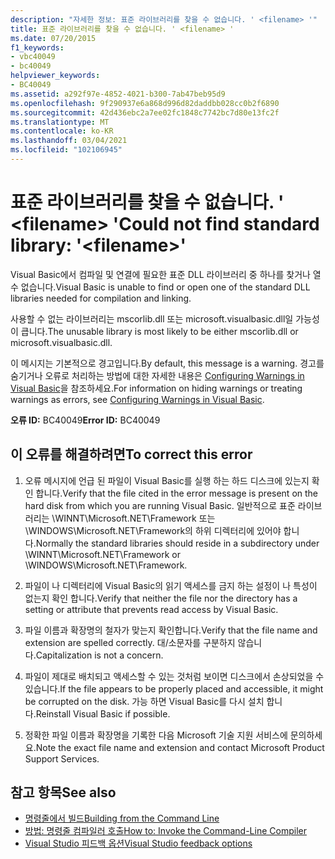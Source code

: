 ```yaml
---
description: "자세한 정보: 표준 라이브러리를 찾을 수 없습니다. ' <filename> '"
title: 표준 라이브러리를 찾을 수 없습니다. ' <filename> '
ms.date: 07/20/2015
f1_keywords:
- vbc40049
- bc40049
helpviewer_keywords:
- BC40049
ms.assetid: a292f97e-4852-4021-b300-7ab47beb95d9
ms.openlocfilehash: 9f290937e6a868d996d82daddbb028cc0b2f6890
ms.sourcegitcommit: 42d436ebc2a7ee02fc1848c7742bc7d80e13fc2f
ms.translationtype: MT
ms.contentlocale: ko-KR
ms.lasthandoff: 03/04/2021
ms.locfileid: "102106945"
---
```

# <a name="could-not-find-standard-library-filename"></a><span data-ttu-id="0c1b5-103">표준 라이브러리를 찾을 수 없습니다. ' \<filename> '</span><span class="sxs-lookup"><span data-stu-id="0c1b5-103">Could not find standard library: '\<filename>'</span></span>

<span data-ttu-id="0c1b5-104">Visual Basic에서 컴파일 및 연결에 필요한 표준 DLL 라이브러리 중 하나를 찾거나 열 수 없습니다.</span><span class="sxs-lookup"><span data-stu-id="0c1b5-104">Visual Basic is unable to find or open one of the standard DLL libraries needed for compilation and linking.</span></span>  
  
 <span data-ttu-id="0c1b5-105">사용할 수 없는 라이브러리는 mscorlib.dll 또는 microsoft.visualbasic.dll일 가능성이 큽니다.</span><span class="sxs-lookup"><span data-stu-id="0c1b5-105">The unusable library is most likely to be either mscorlib.dll or microsoft.visualbasic.dll.</span></span>  
  
 <span data-ttu-id="0c1b5-106">이 메시지는 기본적으로 경고입니다.</span><span class="sxs-lookup"><span data-stu-id="0c1b5-106">By default, this message is a warning.</span></span> <span data-ttu-id="0c1b5-107">경고를 숨기거나 오류로 처리하는 방법에 대한 자세한 내용은 [Configuring Warnings in Visual Basic](/visualstudio/ide/configuring-warnings-in-visual-basic)을 참조하세요.</span><span class="sxs-lookup"><span data-stu-id="0c1b5-107">For information on hiding warnings or treating warnings as errors, see [Configuring Warnings in Visual Basic](/visualstudio/ide/configuring-warnings-in-visual-basic).</span></span>  
  
 <span data-ttu-id="0c1b5-108">**오류 ID:** BC40049</span><span class="sxs-lookup"><span data-stu-id="0c1b5-108">**Error ID:** BC40049</span></span>  
  
## <a name="to-correct-this-error"></a><span data-ttu-id="0c1b5-109">이 오류를 해결하려면</span><span class="sxs-lookup"><span data-stu-id="0c1b5-109">To correct this error</span></span>  
  
1. <span data-ttu-id="0c1b5-110">오류 메시지에 언급 된 파일이 Visual Basic를 실행 하는 하드 디스크에 있는지 확인 합니다.</span><span class="sxs-lookup"><span data-stu-id="0c1b5-110">Verify that the file cited in the error message is present on the hard disk from which you are running Visual Basic.</span></span> <span data-ttu-id="0c1b5-111">일반적으로 표준 라이브러리는 \WINNT\Microsoft.NET\Framework 또는 \WINDOWS\Microsoft.NET\Framework의 하위 디렉터리에 있어야 합니다.</span><span class="sxs-lookup"><span data-stu-id="0c1b5-111">Normally the standard libraries should reside in a subdirectory under \WINNT\Microsoft.NET\Framework or \WINDOWS\Microsoft.NET\Framework.</span></span>  
  
2. <span data-ttu-id="0c1b5-112">파일이 나 디렉터리에 Visual Basic의 읽기 액세스를 금지 하는 설정이 나 특성이 없는지 확인 합니다.</span><span class="sxs-lookup"><span data-stu-id="0c1b5-112">Verify that neither the file nor the directory has a setting or attribute that prevents read access by Visual Basic.</span></span>  
  
3. <span data-ttu-id="0c1b5-113">파일 이름과 확장명의 철자가 맞는지 확인합니다.</span><span class="sxs-lookup"><span data-stu-id="0c1b5-113">Verify that the file name and extension are spelled correctly.</span></span> <span data-ttu-id="0c1b5-114">대/소문자를 구분하지 않습니다.</span><span class="sxs-lookup"><span data-stu-id="0c1b5-114">Capitalization is not a concern.</span></span>  
  
4. <span data-ttu-id="0c1b5-115">파일이 제대로 배치되고 액세스할 수 있는 것처럼 보이면 디스크에서 손상되었을 수 있습니다.</span><span class="sxs-lookup"><span data-stu-id="0c1b5-115">If the file appears to be properly placed and accessible, it might be corrupted on the disk.</span></span> <span data-ttu-id="0c1b5-116">가능 하면 Visual Basic를 다시 설치 합니다.</span><span class="sxs-lookup"><span data-stu-id="0c1b5-116">Reinstall Visual Basic if possible.</span></span>  
  
5. <span data-ttu-id="0c1b5-117">정확한 파일 이름과 확장명을 기록한 다음 Microsoft 기술 지원 서비스에 문의하세요.</span><span class="sxs-lookup"><span data-stu-id="0c1b5-117">Note the exact file name and extension and contact Microsoft Product Support Services.</span></span>  
  
## <a name="see-also"></a><span data-ttu-id="0c1b5-118">참고 항목</span><span class="sxs-lookup"><span data-stu-id="0c1b5-118">See also</span></span>

- [<span data-ttu-id="0c1b5-119">명령줄에서 빌드</span><span class="sxs-lookup"><span data-stu-id="0c1b5-119">Building from the Command Line</span></span>](../reference/command-line-compiler/building-from-the-command-line.md)
- [<span data-ttu-id="0c1b5-120">방법: 명령줄 컴파일러 호출</span><span class="sxs-lookup"><span data-stu-id="0c1b5-120">How to: Invoke the Command-Line Compiler</span></span>](../reference/command-line-compiler/how-to-invoke-the-command-line-compiler.md)
- [<span data-ttu-id="0c1b5-121">Visual Studio 피드백 옵션</span><span class="sxs-lookup"><span data-stu-id="0c1b5-121">Visual Studio feedback options</span></span>](/visualstudio/ide/feedback-options)
